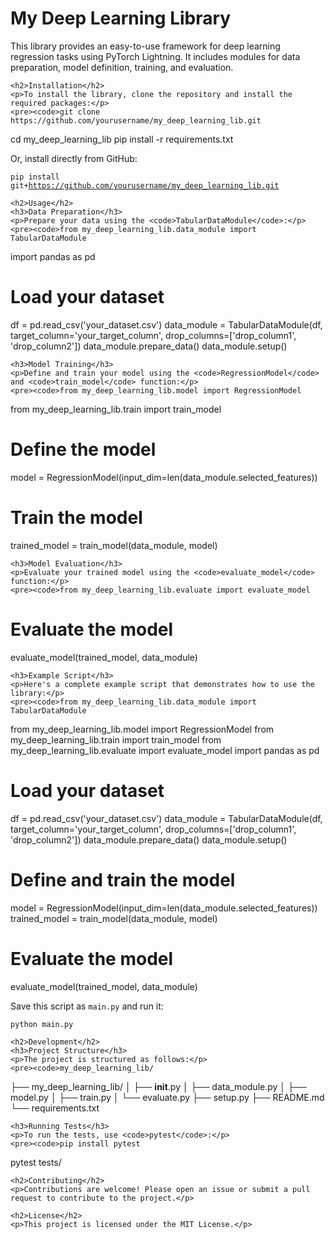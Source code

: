 <!DOCTYPE html>
<html lang="en">
<head>
    <meta charset="UTF-8">
    <meta name="viewport" content="width=device-width, initial-scale=1.0">
    <title>My Deep Learning Library</title>
</head>
<body>
    <h1>My Deep Learning Library</h1>
    <p>This library provides an easy-to-use framework for deep learning regression tasks using PyTorch Lightning. It includes modules for data preparation, model definition, training, and evaluation.</p>

    <h2>Installation</h2>
    <p>To install the library, clone the repository and install the required packages:</p>
    <pre><code>git clone https://github.com/yourusername/my_deep_learning_lib.git
cd my_deep_learning_lib
pip install -r requirements.txt
</code></pre>
    <p>Or, install directly from GitHub:</p>
    <pre><code>pip install git+https://github.com/yourusername/my_deep_learning_lib.git
</code></pre>

    <h2>Usage</h2>
    <h3>Data Preparation</h3>
    <p>Prepare your data using the <code>TabularDataModule</code>:</p>
    <pre><code>from my_deep_learning_lib.data_module import TabularDataModule
import pandas as pd

# Load your dataset
df = pd.read_csv('your_dataset.csv')
data_module = TabularDataModule(df, target_column='your_target_column', drop_columns=['drop_column1', 'drop_column2'])
data_module.prepare_data()
data_module.setup()
</code></pre>

    <h3>Model Training</h3>
    <p>Define and train your model using the <code>RegressionModel</code> and <code>train_model</code> function:</p>
    <pre><code>from my_deep_learning_lib.model import RegressionModel
from my_deep_learning_lib.train import train_model

# Define the model
model = RegressionModel(input_dim=len(data_module.selected_features))

# Train the model
trained_model = train_model(data_module, model)
</code></pre>

    <h3>Model Evaluation</h3>
    <p>Evaluate your trained model using the <code>evaluate_model</code> function:</p>
    <pre><code>from my_deep_learning_lib.evaluate import evaluate_model

# Evaluate the model
evaluate_model(trained_model, data_module)
</code></pre>

    <h3>Example Script</h3>
    <p>Here's a complete example script that demonstrates how to use the library:</p>
    <pre><code>from my_deep_learning_lib.data_module import TabularDataModule
from my_deep_learning_lib.model import RegressionModel
from my_deep_learning_lib.train import train_model
from my_deep_learning_lib.evaluate import evaluate_model
import pandas as pd

# Load your dataset
df = pd.read_csv('your_dataset.csv')
data_module = TabularDataModule(df, target_column='your_target_column', drop_columns=['drop_column1', 'drop_column2'])
data_module.prepare_data()
data_module.setup()

# Define and train the model
model = RegressionModel(input_dim=len(data_module.selected_features))
trained_model = train_model(data_module, model)

# Evaluate the model
evaluate_model(trained_model, data_module)
</code></pre>
    <p>Save this script as <code>main.py</code> and run it:</p>
    <pre><code>python main.py
</code></pre>

    <h2>Development</h2>
    <h3>Project Structure</h3>
    <p>The project is structured as follows:</p>
    <pre><code>my_deep_learning_lib/
├── my_deep_learning_lib/
│   ├── __init__.py
│   ├── data_module.py
│   ├── model.py
│   ├── train.py
│   └── evaluate.py
├── setup.py
├── README.md
└── requirements.txt
</code></pre>

    <h3>Running Tests</h3>
    <p>To run the tests, use <code>pytest</code>:</p>
    <pre><code>pip install pytest
pytest tests/
</code></pre>

    <h2>Contributing</h2>
    <p>Contributions are welcome! Please open an issue or submit a pull request to contribute to the project.</p>

    <h2>License</h2>
    <p>This project is licensed under the MIT License.</p>
</body>
</html>
